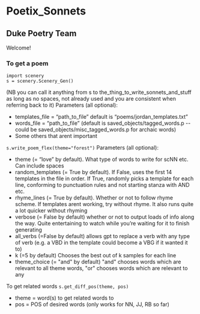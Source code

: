 # Poetix_Sonnets

## Duke Poetry Team

Welcome!

### To get a poem

```
import scenery
s = scenery.Scenery_Gen()
```
(NB you can call it anything from s to the_thing_to_write_sonnets_and_stuff as long as no spaces, not already used and you are consistent when referring back to it)
Parameters (all optional):
- templates_file = “path_to_file” default is “poems/jordan_templates.txt”
- words_file = “path_to_file” (default is saved_objects/tagged_words.p -- could be saved_objects/misc_tagged_words.p for archaic words)
- Some others that arent important

`s.write_poem_flex(theme="forest")`
Parameters (all optional):
- theme (= “love” by default). What type of words to write for scNN etc. Can include spaces
- random_templates (= True by default). If False, uses the first 14 templates in the file in order. If True, randomly picks a template for each line, conforming to punctuation rules and not starting stanza with AND etc.
- rhyme_lines (= True by default). Whether or not to follow rhyme scheme. If templates arent working, try without rhyme. It also runs quite a lot quicker without rhyming
- verbose (= False by default) whether or not to output loads of info along the way. Quite entertaining to watch while you’re waiting for it to finish generating
- all_verbs (=False by default) allows gpt to replace a verb with any type of verb (e.g. a VBD in the template could become a VBG if it wanted it to)
- k (=5 by default) Chooses the best out of k samples for each line
- theme_choice (= "and" by default) "and" chooses words which are relevant to all theme words, "or" chooses words which are relevant to any

To get related words
`s.get_diff_pos(theme, pos)`
- theme = word(s) to get related words to
- pos = POS of desired words (only works for NN, JJ, RB so far)



